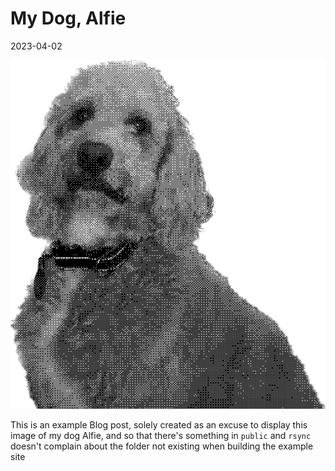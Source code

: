 # My Dog, Alfie

2023-04-02

![](../public/alfie.png)

This is an example Blog post, solely created as an excuse to display this image of my dog Alfie, and so that there's something in `public` and `rsync` doesn't complain about the folder not existing when building the example site